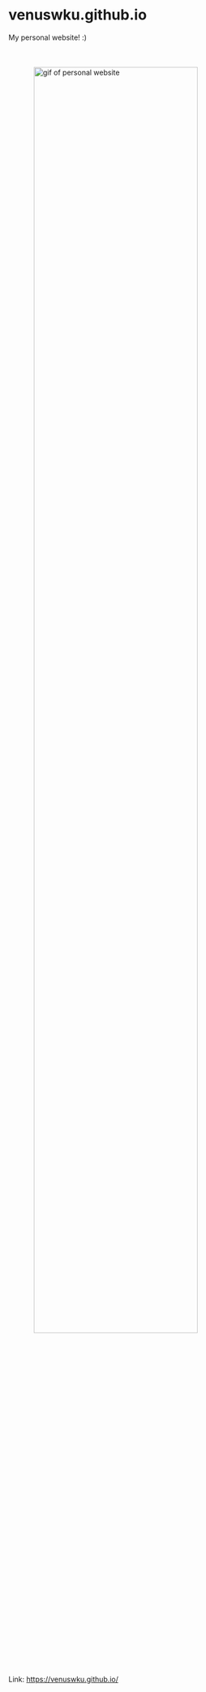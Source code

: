 # venuswku.github.io
My personal website! :)\
<img src="https://github.com/venuswku/venuswku.github.io/blob/dev/src/Assets/PersonalWebsite.gif" alt="gif of personal website" width="80%" height="80%" style="margin: 50px 50px" />
Link: https://venuswku.github.io/
